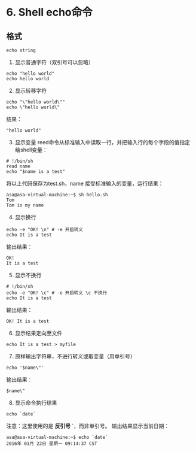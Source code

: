 # 6. Shell echo命令
## 格式
```
echo string
```
1. 显示普通字符（双引号可以忽略）
```
echo "hello world"
echo hello world
```

2. 显示转移字符
```
echo "\"hello world\""
echo \"hello world\"
```
结果：
```
"hello world"
```

3. 显示变量
reed命令从标准输入中读取一行，并把输入行的每个字段的值指定给shell变量：
```
# !/bin/sh
read name
echo "$name is a test"
```
将以上代码保存为test.sh，name 接受标准输入的变量，运行结果：
```
asa@asa-virtual-machine:~$ sh hello.sh
Tom
Tom is my name
```

4. 显示换行
```
echo -e "OK! \n" # -e 开启转义
echo It is a test
```
输出结果：
```
OK!
It is a test
```

5. 显示不换行
```
# !/bin/sh
echo -e "OK! \c" # -e 开启转义 \c 不换行
echo It is a test
```
输出结果：
```
OK! It is a test
```

6. 显示结果定向至文件
```
echo It is a test > myfile
```

7. 原样输出字符串，不进行转义或取变量（用单引号）
```
echo '$name\"'
```
输出结果：
```
$name\"
```

8. 显示命令执行结果
```
echo `date`
```
注意：这里使用的是 <b>反引号 `</b>，而非单引号。
输出结果显示当前日期：
```
asa@asa-virtual-machine:~$ echo `date`
2016年 01月 22日 星期一 09:14:37 CST
```